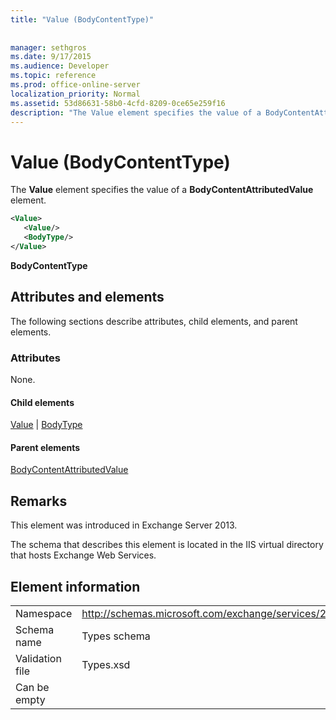 ```yaml
---
title: "Value (BodyContentType)"
 
 
manager: sethgros
ms.date: 9/17/2015
ms.audience: Developer
ms.topic: reference
ms.prod: office-online-server
localization_priority: Normal
ms.assetid: 53d86631-58b0-4cfd-8209-0ce65e259f16
description: "The Value element specifies the value of a BodyContentAttributedValue element."
---
```


# Value (BodyContentType)

The **Value** element specifies the value of a **BodyContentAttributedValue** element. 
  
```XML
<Value>
   <Value/>
   <BodyType/>
</Value>
```

 **BodyContentType**
## Attributes and elements

The following sections describe attributes, child elements, and parent elements.
  
### Attributes

None.
  
#### Child elements

[Value](value.md) | [BodyType](bodytype.md)
  
#### Parent elements

[BodyContentAttributedValue](bodycontentattributedvalue.md)
  
## Remarks

This element was introduced in Exchange Server 2013.
  
The schema that describes this element is located in the IIS virtual directory that hosts Exchange Web Services.
  
## Element information

|||
|:-----|:-----|
|Namespace  <br/> |http://schemas.microsoft.com/exchange/services/2006/types  <br/> |
|Schema name  <br/> |Types schema  <br/> |
|Validation file  <br/> |Types.xsd  <br/> |
|Can be empty  <br/> ||
   

